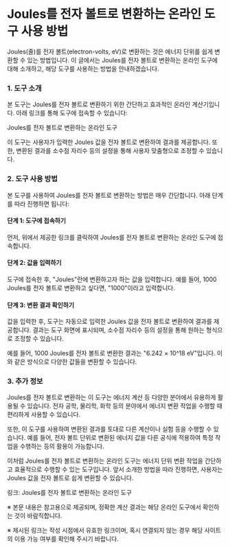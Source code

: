 Joules를 전자 볼트로 변환하는 온라인 도구 사용 방법
================================

Joules(줄)를 전자 볼트(electron-volts, eV)로 변환하는 것은 에너지 단위를 쉽게 변환할 수 있는 방법입니다. 이 글에서는 Joules를 전자 볼트로 변환하는 온라인 도구에 대해 소개하고, 해당 도구를 사용하는 방법을 안내하겠습니다.

### 1. 도구 소개

본 도구는 Joules를 전자 볼트로 변환하기 위한 간단하고 효과적인 온라인 계산기입니다. 아래 링크를 통해 도구에 접속할 수 있습니다:

Joules를 전자 볼트로 변환하는 온라인 도구

이 도구는 사용자가 입력한 Joules 값을 전자 볼트로 변환하여 결과를 제공합니다. 또한, 변환된 결과를 소수점 자리수 등의 설정을 통해 사용자 맞춤형으로 조정할 수 있습니다.

### 2. 도구 사용 방법

본 도구를 사용하여 Joules를 전자 볼트로 변환하는 방법은 매우 간단합니다. 아래 단계를 따라 진행하면 됩니다:

#### 단계 1: 도구에 접속하기

먼저, 위에서 제공한 링크를 클릭하여 Joules를 전자 볼트로 변환하는 온라인 도구에 접속합니다.

#### 단계 2: 값을 입력하기

도구에 접속한 후, "Joules"란에 변환하고자 하는 값을 입력합니다. 예를 들어, 1000 Joules를 전자 볼트로 변환하고 싶다면, "1000"이라고 입력합니다.

#### 단계 3: 변환 결과 확인하기

값을 입력한 후, 도구는 자동으로 입력한 Joules 값을 전자 볼트로 변환하여 결과를 제공합니다. 결과는 도구 화면에 표시되며, 소수점 자리수 등의 설정을 통해 원하는 형식으로 조정할 수 있습니다.

예를 들어, 1000 Joules를 전자 볼트로 변환한 결과는 "6.242 × 10^18 eV"입니다. 이와 같은 방식으로 다양한 값들을 변환할 수 있습니다.

### 3. 추가 정보

Joules를 전자 볼트로 변환하는 이 도구는 에너지 계산 등 다양한 분야에서 유용하게 활용될 수 있습니다. 전자 공학, 물리학, 화학 등의 분야에서 에너지 변환 작업을 수행할 때 편리하게 사용할 수 있습니다.

또한, 이 도구를 사용하여 변환된 결과를 토대로 다른 계산이나 실험 등을 수행할 수 있습니다. 예를 들어, 전자 볼트 단위로 변환된 에너지 값을 다른 공식에 적용하여 특정 작업을 수행하는 등의 활용이 가능합니다.

이처럼 Joules를 전자 볼트로 변환하는 온라인 도구는 에너지 단위 변환 작업을 간단하고 효율적으로 수행할 수 있는 도구입니다. 앞서 소개한 방법을 따라 진행하면, 사용자는 Joules 값을 전자 볼트로 쉽게 변환할 수 있습니다.

링크: Joules를 전자 볼트로 변환하는 온라인 도구

※ 본문 내용은 참고용으로 제공되며, 정확한 계산 결과는 해당 온라인 도구에서 확인하는 것이 바람직합니다.

※ 제시된 링크는 작성 시점에서 유효한 링크이며, 혹시 연결되지 않는 경우 해당 사이트의 이용 가능 여부를 확인해 주시기 바랍니다.